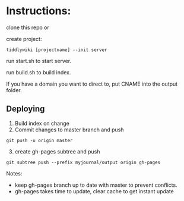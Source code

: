 # Instructions:

clone this repo or

create project:

```tiddlywiki [projectname] --init server```

run start.sh to start server.

run build.sh to build index.

If you have a domain you want to direct to, put CNAME into the output folder.

## Deploying

1. Build index on change
2. Commit changes to master branch and push

```git push -u origin master```

3. create gh-pages subtree and push

```git subtree push --prefix myjournal/output origin gh-pages```


Notes: 
* keep gh-pages branch up to date with master to prevent conflicts.
* gh-pages takes time to update, clear cache to get instant update
